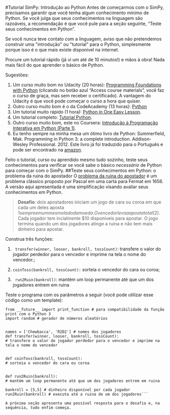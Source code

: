 #Tutorial SimPy: Introdução ao Python
Antes de começarmos com o SimPy, precisamos garantir que você tenha algum conhecimento mínimo de Python. Se você julga que seus conhecimentos na linguagem são razoáveis, a recomendação é que você pule para a seção seguinte,  “Teste seus conhecimentos em Python”.

<!---
acho que ficaria melhor inverter a ordem, como comentei anteriormente...

Não, pq precisa instalar antes.
--->

Se você nunca teve contato com a linguagem, aviso que não pretendemos construir uma "introdução" ou "tutorial" para o Python, simplesmente porque isso é o que mais existe disponível na internet. 

Procure um tutorial rápido (já vi um até de 10 minutos!) e mãos à obra! Nada mais fácil do que aprender o básico de Python.

Sugestões:

1. Um curso muito bom no Udacity (20 horas): [Programming Foundations with Python](https://www.udacity.com/course/programming-foundations-with-python--ud036) (clicando no botão azul “Access course materials”, você faz o curso de graça, mas sem receber o certificado). A vantagem do Udacity é que você pode começar o curso a hora que quiser.
2. Outro curso muito bom é o da CodeAcademy (13 horas): [Python](https://www.codecademy.com/pt-BR/learn/python)
2.	Um tutorial muito rápido (1 hora): [Python in One Easy Lesson](http://cs.stanford.edu/people/nick/python-in-one-easy-lesson/).
3.	Um tutorial completo: [Tutorial Python](http://wiki.python.org.br/Tutorial_Python).
4.	Outro curso muito bom, este no Coursera: [Introdução à Programação Interativa em Python (Parte 1)](https://pt.coursera.org/course/interactivepython1).
5.	Eu tenho sempre na minha mesa um ótimo livro de Python: Summerfield, Mak. Programming in Python 3: a complete introduction. Addison-Wesley Professional. 2012. Este livro já foi traduzido para o Português e pode ser encontrado na [amazon](http://www.amazon.com.br/Programa%C3%A7%C3%A3o-Em-Python-Mark-Summerfield/dp/8576083841/ref=sr_1_7?s=books&ie=UTF8&qid=1448738880&sr=1-7&keywords=python).

<!---
e comprei um livro para a Renata - Python for Kids, legalzinho...
--->

Feito o tutorial, curso ou aprendido mesmo tudo sozinho, teste seus conhecimentos para verificar se você sabe o básico *necessário* de Python para começar com o SimPy.
##Teste seus conhecimentos em Python: o problema da ruina do apostador
O [problema da ruina do apostador](http://en.wikipedia.org/wiki/Gambler%27s_ruin) é um problema clássico proposto por Pascal em uma carta para Fermat em 1656. A versão aqui apresentada é uma simplificação visando avaliar seus conhecimentos em Python.
> **Desafio**: dois apostadores iniciam um jogo de cara ou coroa em que cada um deles aposta $1 sempre em um mesmo lado da moeda. O vencedor leva a aposta total ($2). Cada jogador tem incialmente $10 disponíveis para apostar. O jogo termina quando um dos jogadores atinge a ruina e não tem mais dinheiro para apostar.

Construa três funções:

1. ` transfer(winner, looser, bankroll, tossCount)`: transfere o valor do jogador perdedor para o vencedor e imprime na tela o nome do vencedor.;


1. `coinToss(bankroll, tossCount):` sorteia o vencedor do cara ou coroa;


1. ` run2Ruin(bankroll)`: mantém um loop permanente até que um dos jogadores entrem em ruina

Teste o programa com os parâmetros a seguir (você pode utilizar esse código como um template):

```#
from __future__ import print_function # para compatibilidade da função print com o Python 3
import random # gerador de números aleatórios


names = ['Chewbacca', 'R2D2'] # nomes dos jogadores
def transfer(winner, looser, bankroll, tossCount):
# transfere o valor do jogador perdedor para o vencedor e imprime na tela o nome do vencedor

   
def coinToss(bankroll, tossCount):
# sorteia o vencedor do cara ou coroa

 
def run2Ruin(bankroll):
# mantém um loop permanente até que um dos jogadores entrem em ruina

bankroll = [5,5] # dinheiro disponível por cada jogador
run2Ruin(bankroll) # executa até a ruina de um dos jogadores```

A próxima seção apresenta uma possível resposta para o desafio e, na sequência, tudo enfim começa.
